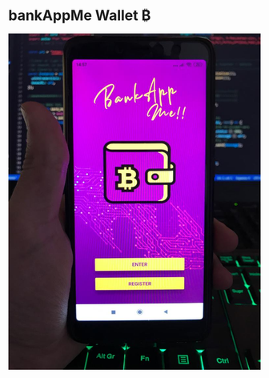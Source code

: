 # bankAppMe Wallet ₿
<p align='left'>
    <img src='./imagenes/proyecto foto apk.jpeg' </img>
</p>
<br/>
